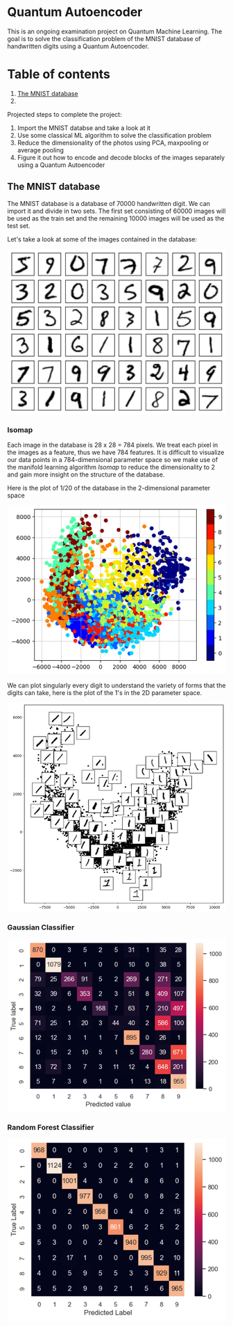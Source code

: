 # Quantum Autoencoder
This is an ongoing examination project on Quantum Machine Learning. The goal is to solve the classification problem of the MNIST database of handwritten digits using a Quantum Autoencoder.

# Table of contents
1. [The MNIST database]("MNIST")
2. 
Projected steps to complete the project:
1) Import the MNIST databse and take a look at it
2) Use some classical ML algorithm to solve the classification problem 
3) Reduce the dimensionality of the photos using PCA, maxpooling or average pooling
4) Figure it out how to encode and decode blocks of the images separately using a Quantum Autoencoder

## The MNIST database <a name="MNIST"></a>
The MNIST database is a database of 70000 handwritten digit. We can import it and divide in two sets. The first set consisting of 60000 images will be used as the train set and the remaining 10000 images will be used as the test set. 

Let's take a look at some of the images contained in the database:

![title](Images/MNIST.png)

### Isomap
Each image in the database is 28 x 28 = 784 pixels. We treat each pixel in the images as a feature, thus we have 784 features. It is difficult to visualize our data points in a 784-dimensional parameter space so we make use of the manifold learning algorithm _Isomap_ to reduce the dimensionality to 2 and gain more insight on the structure of the database.

Here is the plot of 1/20 of the database in the 2-dimensional parameter space

![title](Images/MNIST_Isomap.png)

We can plot singularly every digit to understand the variety of forms that the digits can take, here is the plot of the 1's in the 2D parameter space.

![title](Images/MNIST_Isomap_1.png)

### Gaussian Classifier

![title](Images/Confusion_Matrix_Gaussian.png)

### Random Forest Classifier

![title](Images/Confusion_Matrix_RandomForest.png)
